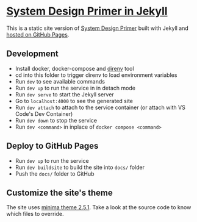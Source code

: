 # [System Design Primer in Jekyll](https://phucnguyen81.github.io/system-design-primer/)

This is a static site version of
[System Design Primer](https://github.com/donnemartin/system-design-primer)
built with Jekyll and
[hosted on GitHub Pages](https://phucnguyen81.github.io/system-design-primer/).

## Development

- Install docker, docker-compose and [direnv](https://direnv.net) tool
- cd into this folder to trigger direnv to load environment variables
- Run `dev` to see available commands
- Run `dev up` to run the service in in detach mode
- Run `dev serve` to start the Jekyll server
- Go to `localhost:4000` to see the generated site
- Run `dev attach` to attach to the service container (or attach with VS
  Code's Dev Container)
- Run `dev down` to stop the service
- Run `dev <command>` in inplace of `docker compose <command>`

## Deploy to GitHub Pages

- Run `dev up` to run the service
- Run `dev buildsite` to build the site into `docs/` folder
- Push the `docs/` folder to GitHub

## Customize the site's theme

The site uses
[minima theme 2.5.1](https://github.com/jekyll/minima/tree/v2.5.1).
Take a look at the source code to know which files to override.
